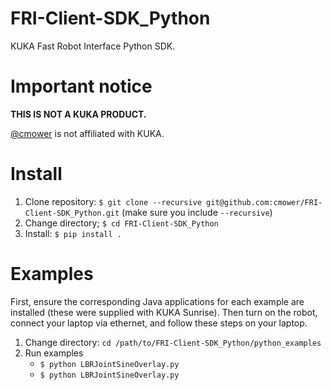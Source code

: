 # FRI-Client-SDK_Python

KUKA Fast Robot Interface Python SDK.

# Important notice

**THIS IS NOT A KUKA PRODUCT.**

[@cmower](https://github.com/cmower) is not affiliated with KUKA.

# Install

1. Clone repository: `$ git clone --recursive git@github.com:cmower/FRI-Client-SDK_Python.git` (make sure you include `--recursive`)
2. Change directory; `$ cd FRI-Client-SDK_Python`
3. Install: `$ pip install .`

# Examples

First, ensure the corresponding Java applications for each example are installed (these were supplied with KUKA Sunrise).
Then turn on the robot, connect your laptop via ethernet, and follow these steps on your laptop.

1. Change directory: `cd /path/to/FRI-Client-SDK_Python/python_examples`
2. Run examples
   - `$ python LBRJointSineOverlay.py`
   - `$ python LBRJointSineOverlay.py`
